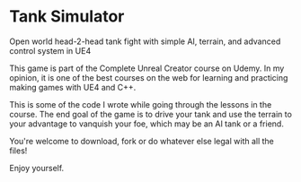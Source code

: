 # Tank Simulator

Open world head-2-head tank fight with simple AI, terrain, and advanced control system in UE4

This game is part of the Complete Unreal Creator course on Udemy. In my opinion, it is one of the best courses on the web for learning and practicing making games with UE4 and C++.

This is some of the code I wrote while going through the lessons in the course. The end goal of the game is to drive your tank and use the terrain to your advantage to vanquish your foe, which may be an AI tank or a friend.

You're welcome to download, fork or do whatever else legal with all the files!

Enjoy yourself.
